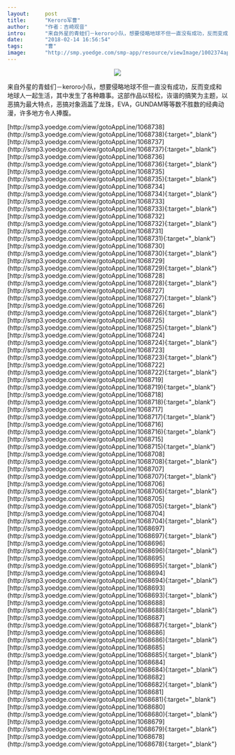 ```yaml
---
layout:     post
title:      "Keroro军曹"
author:     "作者：吉崎观音"
intro:      "来自外星的青蛙们－keroro小队，想要侵略地球不但一直没有成功，反而变成和地球人一起生活，其中发生了各种趣事。这部作品以轻松，诙谐的搞笑为主题，以恶搞为最大特点，恶搞对象涵盖了龙珠，EVA，GUNDAM等等数不胜数的经典动漫，许多地方令人捧腹。"
date:       "2018-02-14 16:56:54"
tags:       "曹"
image:      "http://smp.yoedge.com/smp-app/resource/viewImage/1002374appline.png"
---
```

<div style="text-align: center">
<p><img src="http://smp.yoedge.com/smp-app/resource/viewImage/1002374appline.png"/></p>
</div>
<p class="post-meta">
<span>来自外星的青蛙们－keroro小队，想要侵略地球不但一直没有成功，反而变成和地球人一起生活，其中发生了各种趣事。这部作品以轻松，诙谐的搞笑为主题，以恶搞为最大特点，恶搞对象涵盖了龙珠，EVA，GUNDAM等等数不胜数的经典动漫，许多地方令人捧腹。</span>
</p>
[http://smp3.yoedge.com/view/gotoAppLine/1068738](http://smp3.yoedge.com/view/gotoAppLine/1068738){:target="_blank"}
[http://smp3.yoedge.com/view/gotoAppLine/1068737](http://smp3.yoedge.com/view/gotoAppLine/1068737){:target="_blank"}
[http://smp3.yoedge.com/view/gotoAppLine/1068736](http://smp3.yoedge.com/view/gotoAppLine/1068736){:target="_blank"}
[http://smp3.yoedge.com/view/gotoAppLine/1068735](http://smp3.yoedge.com/view/gotoAppLine/1068735){:target="_blank"}
[http://smp3.yoedge.com/view/gotoAppLine/1068734](http://smp3.yoedge.com/view/gotoAppLine/1068734){:target="_blank"}
[http://smp3.yoedge.com/view/gotoAppLine/1068733](http://smp3.yoedge.com/view/gotoAppLine/1068733){:target="_blank"}
[http://smp3.yoedge.com/view/gotoAppLine/1068732](http://smp3.yoedge.com/view/gotoAppLine/1068732){:target="_blank"}
[http://smp3.yoedge.com/view/gotoAppLine/1068731](http://smp3.yoedge.com/view/gotoAppLine/1068731){:target="_blank"}
[http://smp3.yoedge.com/view/gotoAppLine/1068730](http://smp3.yoedge.com/view/gotoAppLine/1068730){:target="_blank"}
[http://smp3.yoedge.com/view/gotoAppLine/1068729](http://smp3.yoedge.com/view/gotoAppLine/1068729){:target="_blank"}
[http://smp3.yoedge.com/view/gotoAppLine/1068728](http://smp3.yoedge.com/view/gotoAppLine/1068728){:target="_blank"}
[http://smp3.yoedge.com/view/gotoAppLine/1068727](http://smp3.yoedge.com/view/gotoAppLine/1068727){:target="_blank"}
[http://smp3.yoedge.com/view/gotoAppLine/1068726](http://smp3.yoedge.com/view/gotoAppLine/1068726){:target="_blank"}
[http://smp3.yoedge.com/view/gotoAppLine/1068725](http://smp3.yoedge.com/view/gotoAppLine/1068725){:target="_blank"}
[http://smp3.yoedge.com/view/gotoAppLine/1068724](http://smp3.yoedge.com/view/gotoAppLine/1068724){:target="_blank"}
[http://smp3.yoedge.com/view/gotoAppLine/1068723](http://smp3.yoedge.com/view/gotoAppLine/1068723){:target="_blank"}
[http://smp3.yoedge.com/view/gotoAppLine/1068722](http://smp3.yoedge.com/view/gotoAppLine/1068722){:target="_blank"}
[http://smp3.yoedge.com/view/gotoAppLine/1068719](http://smp3.yoedge.com/view/gotoAppLine/1068719){:target="_blank"}
[http://smp3.yoedge.com/view/gotoAppLine/1068718](http://smp3.yoedge.com/view/gotoAppLine/1068718){:target="_blank"}
[http://smp3.yoedge.com/view/gotoAppLine/1068717](http://smp3.yoedge.com/view/gotoAppLine/1068717){:target="_blank"}
[http://smp3.yoedge.com/view/gotoAppLine/1068716](http://smp3.yoedge.com/view/gotoAppLine/1068716){:target="_blank"}
[http://smp3.yoedge.com/view/gotoAppLine/1068715](http://smp3.yoedge.com/view/gotoAppLine/1068715){:target="_blank"}
[http://smp3.yoedge.com/view/gotoAppLine/1068708](http://smp3.yoedge.com/view/gotoAppLine/1068708){:target="_blank"}
[http://smp3.yoedge.com/view/gotoAppLine/1068707](http://smp3.yoedge.com/view/gotoAppLine/1068707){:target="_blank"}
[http://smp3.yoedge.com/view/gotoAppLine/1068706](http://smp3.yoedge.com/view/gotoAppLine/1068706){:target="_blank"}
[http://smp3.yoedge.com/view/gotoAppLine/1068705](http://smp3.yoedge.com/view/gotoAppLine/1068705){:target="_blank"}
[http://smp3.yoedge.com/view/gotoAppLine/1068704](http://smp3.yoedge.com/view/gotoAppLine/1068704){:target="_blank"}
[http://smp3.yoedge.com/view/gotoAppLine/1068697](http://smp3.yoedge.com/view/gotoAppLine/1068697){:target="_blank"}
[http://smp3.yoedge.com/view/gotoAppLine/1068696](http://smp3.yoedge.com/view/gotoAppLine/1068696){:target="_blank"}
[http://smp3.yoedge.com/view/gotoAppLine/1068695](http://smp3.yoedge.com/view/gotoAppLine/1068695){:target="_blank"}
[http://smp3.yoedge.com/view/gotoAppLine/1068694](http://smp3.yoedge.com/view/gotoAppLine/1068694){:target="_blank"}
[http://smp3.yoedge.com/view/gotoAppLine/1068693](http://smp3.yoedge.com/view/gotoAppLine/1068693){:target="_blank"}
[http://smp3.yoedge.com/view/gotoAppLine/1068688](http://smp3.yoedge.com/view/gotoAppLine/1068688){:target="_blank"}
[http://smp3.yoedge.com/view/gotoAppLine/1068687](http://smp3.yoedge.com/view/gotoAppLine/1068687){:target="_blank"}
[http://smp3.yoedge.com/view/gotoAppLine/1068686](http://smp3.yoedge.com/view/gotoAppLine/1068686){:target="_blank"}
[http://smp3.yoedge.com/view/gotoAppLine/1068685](http://smp3.yoedge.com/view/gotoAppLine/1068685){:target="_blank"}
[http://smp3.yoedge.com/view/gotoAppLine/1068684](http://smp3.yoedge.com/view/gotoAppLine/1068684){:target="_blank"}
[http://smp3.yoedge.com/view/gotoAppLine/1068682](http://smp3.yoedge.com/view/gotoAppLine/1068682){:target="_blank"}
[http://smp3.yoedge.com/view/gotoAppLine/1068681](http://smp3.yoedge.com/view/gotoAppLine/1068681){:target="_blank"}
[http://smp3.yoedge.com/view/gotoAppLine/1068680](http://smp3.yoedge.com/view/gotoAppLine/1068680){:target="_blank"}
[http://smp3.yoedge.com/view/gotoAppLine/1068679](http://smp3.yoedge.com/view/gotoAppLine/1068679){:target="_blank"}
[http://smp3.yoedge.com/view/gotoAppLine/1068678](http://smp3.yoedge.com/view/gotoAppLine/1068678){:target="_blank"}



